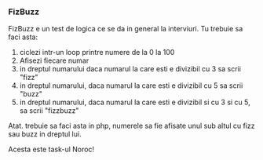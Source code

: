 ### FizBuzz

FizBuzz e un test de logica ce se da in general la interviuri. Tu trebuie sa faci asta:

1. ciclezi intr-un loop printre numere de la 0 la 100
2. Afisezi fiecare numar
3. in dreptul numarului daca numarul la care esti e divizibil cu 3 sa scrii "fizz"
4. in dreptul numarului, daca numarul la care esti e divizibil cu 5 sa scrii "buzz"
5. in dreptul numarului, daca numarul la care esti e divizibil si cu 3 si cu 5, sa scrii "fizzbuzz"

Atat. trebuie sa faci asta in php, numerele sa fie afisate unul sub altul cu fizz sau buzz in dreptul lui.

Acesta este task-ul Noroc!

